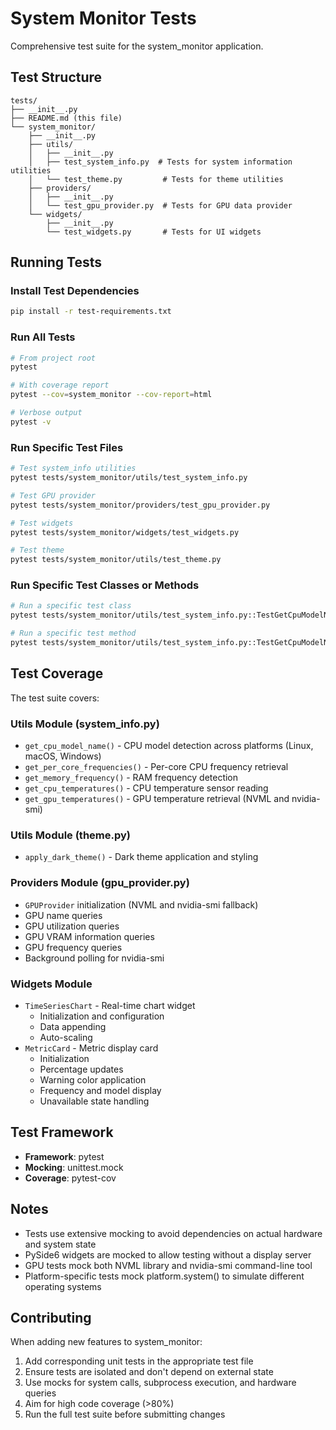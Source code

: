 # System Monitor Tests

Comprehensive test suite for the system_monitor application.

## Test Structure

```
tests/
├── __init__.py
├── README.md (this file)
└── system_monitor/
    ├── __init__.py
    ├── utils/
    │   ├── __init__.py
    │   ├── test_system_info.py  # Tests for system information utilities
    │   └── test_theme.py         # Tests for theme utilities
    ├── providers/
    │   ├── __init__.py
    │   └── test_gpu_provider.py  # Tests for GPU data provider
    └── widgets/
        ├── __init__.py
        └── test_widgets.py       # Tests for UI widgets
```

## Running Tests

### Install Test Dependencies

```bash
pip install -r test-requirements.txt
```

### Run All Tests

```bash
# From project root
pytest

# With coverage report
pytest --cov=system_monitor --cov-report=html

# Verbose output
pytest -v
```

### Run Specific Test Files

```bash
# Test system_info utilities
pytest tests/system_monitor/utils/test_system_info.py

# Test GPU provider
pytest tests/system_monitor/providers/test_gpu_provider.py

# Test widgets
pytest tests/system_monitor/widgets/test_widgets.py

# Test theme
pytest tests/system_monitor/utils/test_theme.py
```

### Run Specific Test Classes or Methods

```bash
# Run a specific test class
pytest tests/system_monitor/utils/test_system_info.py::TestGetCpuModelName

# Run a specific test method
pytest tests/system_monitor/utils/test_system_info.py::TestGetCpuModelName::test_linux_cpu_model
```

## Test Coverage

The test suite covers:

### Utils Module (system_info.py)
- `get_cpu_model_name()` - CPU model detection across platforms (Linux, macOS, Windows)
- `get_per_core_frequencies()` - Per-core CPU frequency retrieval
- `get_memory_frequency()` - RAM frequency detection
- `get_cpu_temperatures()` - CPU temperature sensor reading
- `get_gpu_temperatures()` - GPU temperature retrieval (NVML and nvidia-smi)

### Utils Module (theme.py)
- `apply_dark_theme()` - Dark theme application and styling

### Providers Module (gpu_provider.py)
- `GPUProvider` initialization (NVML and nvidia-smi fallback)
- GPU name queries
- GPU utilization queries
- GPU VRAM information queries
- GPU frequency queries
- Background polling for nvidia-smi

### Widgets Module
- `TimeSeriesChart` - Real-time chart widget
  - Initialization and configuration
  - Data appending
  - Auto-scaling
- `MetricCard` - Metric display card
  - Initialization
  - Percentage updates
  - Warning color application
  - Frequency and model display
  - Unavailable state handling

## Test Framework

- **Framework**: pytest
- **Mocking**: unittest.mock
- **Coverage**: pytest-cov

## Notes

- Tests use extensive mocking to avoid dependencies on actual hardware and system state
- PySide6 widgets are mocked to allow testing without a display server
- GPU tests mock both NVML library and nvidia-smi command-line tool
- Platform-specific tests mock platform.system() to simulate different operating systems

## Contributing

When adding new features to system_monitor:

1. Add corresponding unit tests in the appropriate test file
2. Ensure tests are isolated and don't depend on external state
3. Use mocks for system calls, subprocess execution, and hardware queries
4. Aim for high code coverage (>80%)
5. Run the full test suite before submitting changes
